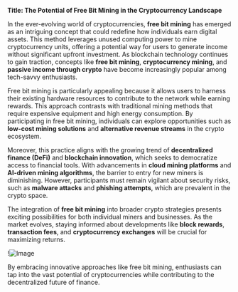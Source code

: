 **Title: The Potential of Free Bit Mining in the Cryptocurrency Landscape**

In the ever-evolving world of cryptocurrencies, **free bit mining** has emerged as an intriguing concept that could redefine how individuals earn digital assets. This method leverages unused computing power to mine cryptocurrency units, offering a potential way for users to generate income without significant upfront investment. As blockchain technology continues to gain traction, concepts like **free bit mining**, **cryptocurrency mining**, and **passive income through crypto** have become increasingly popular among tech-savvy enthusiasts.

Free bit mining is particularly appealing because it allows users to harness their existing hardware resources to contribute to the network while earning rewards. This approach contrasts with traditional mining methods that require expensive equipment and high energy consumption. By participating in free bit mining, individuals can explore opportunities such as **low-cost mining solutions** and **alternative revenue streams** in the crypto ecosystem. 

Moreover, this practice aligns with the growing trend of **decentralized finance (DeFi)** and **blockchain innovation**, which seeks to democratize access to financial tools. With advancements in **cloud mining platforms** and **AI-driven mining algorithms**, the barrier to entry for new miners is diminishing. However, participants must remain vigilant about security risks, such as **malware attacks** and **phishing attempts**, which are prevalent in the crypto space.

The integration of **free bit mining** into broader crypto strategies presents exciting possibilities for both individual miners and businesses. As the market evolves, staying informed about developments like **block rewards**, **transaction fees**, and **cryptocurrency exchanges** will be crucial for maximizing returns. 

!![Image](https://github.com/user-attachments/assets/3be06921-4469-491d-bd37-5f14c53422b7)

By embracing innovative approaches like free bit mining, enthusiasts can tap into the vast potential of cryptocurrencies while contributing to the decentralized future of finance.